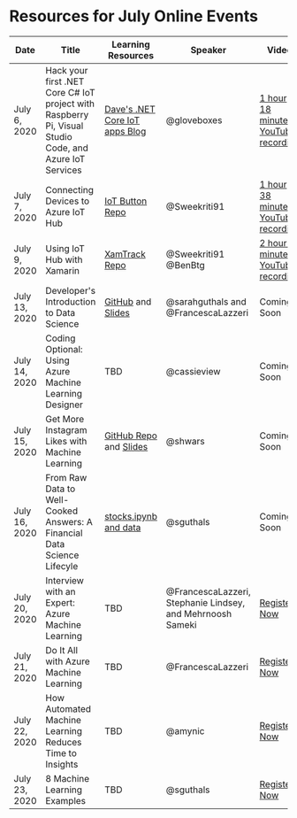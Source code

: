 # Resources for July Online Events

| Date | Title | Learning Resources | Speaker | Video | 
|------|-------|--------------------|---------|-------|
| July 6, 2020 | Hack your first .NET Core C# IoT project with Raspberry Pi, Visual Studio Code, and Azure IoT Services | [Dave's .NET Core IoT apps Blog](https://dev.to/azure/net-core-iot-raspberry-pi-linux-and-azure-iot-hub-learn-how-to-build-deploy-and-debug-d1f) | @gloveboxes | [1 hour 18 minute YouTube recording](https://youtu.be/DFJvi2qcD-Q) | 
| July 7, 2020 | Connecting Devices to Azure IoT Hub | [IoT Button Repo](https://github.com/Sweekriti91/IoTButton) | @Sweekriti91 | [1 hour 38 minute YouTube recording](https://www.youtube.com/watch?v=Qc140G8d13g) | 
| July 9, 2020 | Using IoT Hub with Xamarin | [XamTrack Repo](https://github.com/xamcat/XamTrack) | @Sweekriti91 @BenBtg | [2 hour 1 minute YouTube recording](https://www.youtube.com/watch?v=Nl1WTAATWzw) | 
| July 13, 2020 | Developer's Introduction to Data Science | [GitHub](https://github.com/microsoft/c9-dev-intro-data-science) and [Slides](https://slidedecks.blob.core.windows.net/livestreamfy21q1/DevIntroToDS_Francesca_ReactorStreaming.pptx) | @sarahguthals and @FrancescaLazzeri | Coming Soon | 
| July 14, 2020 | Coding Optional: Using Azure Machine Learning Designer | TBD | @cassieview | Coming Soon |
| July 15, 2020 | Get More Instagram Likes with Machine Learning | [GitHub Repo](http://github.com/CloudAdvocacy/LikesLearning) and [Slides](https://speakerdeck.com/shwars/get-more-instagram-likes-with-machine-learning) | @shwars | Coming Soon |
| July 16, 2020 | From Raw Data to Well-Cooked Answers: A Financial Data Science Lifecyle | [stocks.ipynb and data](/online-event-resources/data-science-and-machine-learning/data-science-in-finance) | @sguthals | Coming Soon |
| July 20, 2020 | Interview with an Expert: Azure Machine Learning | TBD | @FrancescaLazzeri, Stephanie Lindsey, and Mehrnoosh Sameki | [Register Now](https://www.meetup.com/Microsoft-Reactor-Redmond/events/271107547/) |
| July 21, 2020 | Do It All with Azure Machine Learning | TBD | @FrancescaLazzeri | [Register Now](https://www.meetup.com/Microsoft-Reactor-Redmond/events/271107999/) |
| July 22, 2020 | How Automated Machine Learning Reduces Time to Insights | TBD | @amynic | [Register Now](https://www.meetup.com/Microsoft-Reactor-Redmond/events/271108300/) |
| July 23, 2020 | 8 Machine Learning Examples | TBD | @sguthals | [Register Now](https://www.meetup.com/Microsoft-Reactor-Redmond/events/271108337/) |
